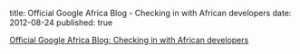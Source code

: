title: Official Google Africa Blog - Checking in with African developers
date: 2012-08-24
published: true

<!-- tags: [social, random] -->

[Official Google Africa Blog: Checking in with African developers](http://google-africa.blogspot.com/2012/08/checking-in-with-african-developers.html?utm_source=feedburner&utm_medium=feed&utm_campaign=Feed%3A+OfficialGoogleAfricaBlog+%28Official+Google+Africa+Blog%29&m=1)
